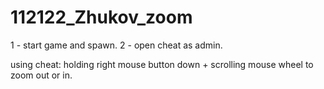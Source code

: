 # 112122_Zhukov_zoom
1 - start game and spawn.
2 - open cheat as admin.

using cheat:
holding right mouse button down + scrolling mouse wheel to zoom out or in.
